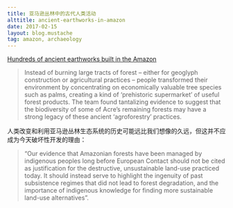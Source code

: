 ```yaml
---
title: 亚马逊丛林中的古代人类活动
alttitle: ancient-earthworks-in-amazon
date: 2017-02-15
layout: blog.mustache
tag: amazon, archaeology
---
```


[Hundreds of ancient earthworks built in the Amazon](http://www.exeter.ac.uk/news/featurednews/title_568689_en.html)

> Instead of burning large tracts of forest – either for geoglyph construction or agricultural practices – people transformed their environment by concentrating on economically valuable tree species such as palms, creating a kind of ‘prehistoric supermarket’ of useful forest products. The team found tantalizing evidence to suggest that the biodiversity of some of Acre’s remaining forests may have a strong legacy of these ancient ‘agroforestry’ practices.

人类改变和利用亚马逊丛林生态系统的历史可能远比我们想像的久远，但这并不应成为今天破坏性开发的理由：

> “Our evidence that Amazonian forests have been managed by indigenous peoples long before European Contact should not be cited as justification for the destructive, unsustainable land-use practiced today. It should instead serve to highlight the ingenuity of past subsistence regimes that did not lead to forest degradation, and the importance of indigenous knowledge for finding more sustainable land-use alternatives”.
